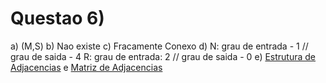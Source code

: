 # Questao 6)
a) (M,S)
b) Nao existe
c) Fracamente Conexo
d) N: grau de entrada - 1 // grau de saida - 4
   R: grau de entrada: 2 // grau de saida - 0
e) [Estrutura de Adjacencias](https://github.com/guim4dev/CPS740/blob/master/Lista1/questao_6_estrutura.png) e [Matriz de Adjacencias](https://github.com/guim4dev/CPS740/blob/master/Lista1/questao_6_matriz.png)